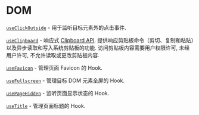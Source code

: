 # DOM

[`useClickOutside`](useClickOutside) - 用于监听目标元素外的点击事件.

[`useClipboard`](useClipboard) - 响应式 [Clipboard API](https://developer.mozilla.org/en-US/docs/Web/API/Clipboard_API). 提供响应剪贴板命令（剪切、复制和粘贴）以及异步读取和写入系统剪贴板的功能. 访问剪贴板内容需要用户权限许可, 未经用户许可, 不允许读取或更改剪贴板内容.

<!-- [`useEventListner`](useEventListner) - -->

[`useFavicon`](useFavicon) - 管理页面 Favicon 的 Hook.

[`useFullscreen`](useFullscreen) - 管理目标 DOM 元素全屏的 Hook.

[`usePageHidden`](usePageHidden) - 监听页面显示状态的 Hook.

[`useTitle`](useTitle) - 管理页面标题的 Hook.